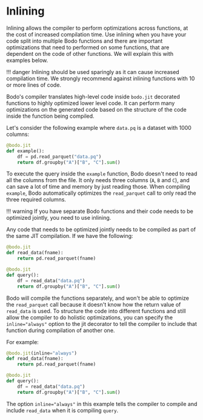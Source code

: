 # Inlining

Inlining allows the compiler to perform optimizations across functions,
at the cost of increased compilation time. Use inlining when you have
your code split into multiple Bodo functions and there are important
optimizations that need to performed on some functions, that are
dependent on the code of other functions. We will explain this with
examples below.

!!! danger
    Inlining should be used sparingly as it can cause increased compilation
    time. We strongly recommend against inlining functions with 10 or more
    lines of code.


Bodo's compiler translates high-level code inside `bodo.jit` decorated
functions to highly optimized lower level code. It can perform many
optimizations on the generated code based on the structure of the code
inside the function being compiled.

Let's consider the following example where `data.pq` is a dataset with
1000 columns:

``` py
@bodo.jit
def example():
    df = pd.read_parquet("data.pq")
    return df.groupby("A")["B", "C"].sum()
```

To execute the query inside the `example` function, Bodo doesn't need
to read all the columns from the file. It only needs three columns (`A`,
`B` and `C`), and can save a lot of time and memory by just reading
those. When compiling `example`, Bodo automatically optimizes the
`read_parquet` call to only read the three required columns.

!!! warning
    If you have separate Bodo functions and their code needs to be optimized
    jointly, you need to use inlining.


Any code that needs to be optimized jointly needs to be compiled as part
of the same JIT compilation. If we have the following:

``` py
@bodo.jit
def read_data(fname):
    return pd.read_parquet(fname)

@bodo.jit
def query():
    df = read_data("data.pq")
    return df.groupby("A")["B", "C"].sum()
```

Bodo will compile the functions separately, and won't be able to
optimize the `read_parquet` call because it doesn't know how the return
value of `read_data` is used. To structure the code into different
functions and still allow the compiler to do holistic optimizations,
you can specify the `inline="always"` option to the jit decorator to
tell the compiler to include that function during compilation of another
one.

For example:

``` py
@bodo.jit(inline="always")
def read_data(fname):
    return pd.read_parquet(fname)

@bodo.jit
def query():
    df = read_data("data.pq")
    return df.groupby("A")["B", "C"].sum()
```

The option `inline="always"` in this example tells the compiler to
compile and include `read_data` when it is compiling `query`.

